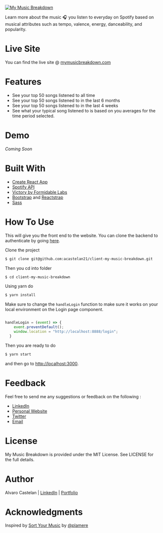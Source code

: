 [![My Music Breakdown](https://res.cloudinary.com/devac/image/upload/v1545272651/mymusicbreakdownlogo.png)](https://mymusicbreakdown.com/)

Learn more about the music  :headphones:  you listen to everyday on Spotify based on musical attributes such as tempo, valence, energy, danceability, and popularity. 
# Live Site
You can find the live site @ [mymusicbreakdown.com](https://mymusicbreakdown.com/) 
# Features
 - See your top 50 songs listened to all time
 - See your top 50 songs listened to in the last 6 months
 - See your top 50 songs listened to in the last 4 weeks
 - See what your typical song listened to is based on you averages for the time period selected.
# Demo
*Coming Soon* 

# Built With 
- [Create React App](https://facebook.github.io/create-react-app/)
- [Spotify API](https://developer.spotify.com/)
- [Victory by Formidable Labs](https://formidable.com/open-source/victory/)
- [Bootstrap](https://getbootstrap.com/) and [Reactstrap](https://reactstrap.github.io/)
- [Sass](https://sass-lang.com/guide)


# How To Use
This will give you the front end to the website. You can clone the backend to authenticate by going [here](https://github.com/acastelan21/server-my-music-breakdown).

Clone the project
```sh
$ git clone git@github.com:acastelan21/client-my-music-breakdown.git 
```
Then you cd into folder
```sh
$ cd client-my-music-breakdown
```
Using yarn do 
```sh 
$ yarn install
```
Make sure to change the `handleLogin` function to make sure it works on your local environment on the Login page component.
```js

handleLogin = (event) => {
    event.preventDefault();
    window.location = "http://localhost:8888/login";
  }
```
Then you are ready to do
```sh
$ yarn start 
```
and then go to [http://localhost:3000](http://localhost:3000/).
# Feedback
Feel free to send me any suggestions or feedback on the following : 
- [LinkedIn](https://www.linkedin.com/in/alvarocastelan/)
- [Personal Website](https://www.alvarocastelan.com/)
- [Twitter](https://twitter.com/ACastelan21)
- [Email](mailto:alvaro.castelan.21@gmail.com)

# License 
My Music Breakdown is provided under the MIT License. See LICENSE for the full details.

# Author 
Alvaro Castelan | [LinkedIn](https://www.linkedin.com/in/alvarocastelan) | [Portfolio](https://www.alvarocastelan.com)


# Acknowledgments 
Inspired by [Sort Your Music](http://sortyourmusic.playlistmachinery.com/) by [@plamere](https://twitter.com/plamere)



